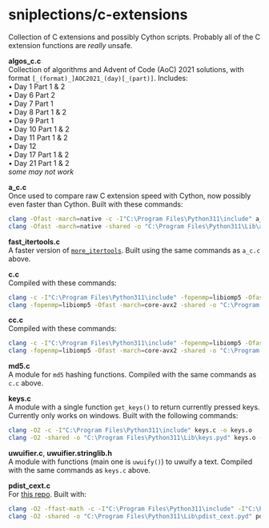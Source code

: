 # sniplections/c-extensions
Collection of C extensions and possibly Cython scripts. Probably all of the C extension functions are *really* unsafe.


**algos_c.c**<br/>
Collection of algorithms and Advent of Code (AoC) 2021 solutions, with format `[_(format)_]AOC2021_(day)[_(part)]`. Includes:<br/>
• Day 1 Part 1 & 2<br/>
• Day 6 Part 2<br/>
• Day 7 Part 1<br/>
• Day 8 Part 1 & 2<br/>
• Day 9 Part 1<br/>
• Day 10 Part 1 & 2<br/>
• Day 11 Part 1 & 2<br/>
• Day 12<br/>
• Day 17 Part 1 & 2<br/>
• Day 21 Part 1 & 2<br/>
*some may not work*

**a_c.c**<br/>
Once used to compare raw C extension speed with Cython, now possibly even faster than Cython. Built with these commands:
```bash
clang -Ofast -march=native -c -I"C:\Program Files\Python311\include" a_c.c -o a_c.o
clang -Ofast -march=native -shared -o "C:\Program Files\Python311\Lib\a_c.pyd" a_c.o -lPython311 -L"C:\Program Files\Python311\libs"
```

**fast_itertools.c**<br/>
A faster version of [`more_itertools`](https://pypi.org/project/more-itertools/). Built using the same commands as `a_c.c` above.

**c.c**<br/>
Compiled with these commands:
```bash
clang -c -I"C:\Program Files\Python311\include" -fopenmp=libiomp5 -Ofast -march=core-avx2 -Rpass-analysis=vectorize c.c -o c.o
clang -fopenmp=libiomp5 -Ofast -march=core-avx2 -shared -o "C:\Program Files\Python311\Lib\c.pyd" c.o -l"Python311" -L"C:\Program Files\Python311\libs"
```

**cc.c**<br/>
Compiled with these commands:
```bash
clang -c -I"C:\Program Files\Python311\include" -fopenmp=libiomp5 -Ofast -march=core-avx2 -Rpass-analysis=vectorize cc.c -o cc.o
clang -fopenmp=libiomp5 -Ofast -march=core-avx2 -shared -o "C:\Program Files\Python311\Lib\cc.pyd" cc.o -l"Python311" -L"C:\Program Files\Python311\libs"
```

**md5.c**<br/>
A module for `md5` hashing functions. Compiled with the same commands as `c.c` above.

**keys.c**<br/>
A module with a single function `get_keys()` to return currently pressed keys. Currently only works on windows. Built with the following commands:
```bash
clang -O2 -c -I"C:\Program Files\Python311\include" keys.c -o keys.o
clang -O2 -shared -o "C:\Program Files\Python311\Lib\keys.pyd" keys.o -lPython311 -L"C:\Program Files\Python311\libs"
```

**uwuifier.c**, **uwuifier.stringlib.h**<br/>
A module with functions (main one is `uwuify()`) to uwuify a text. Compiled with the same commands as `keys.c` above.

**pdist_cext.c**<br/>
For [this repo](https://github.com/trygvrad/python-speedup-comparison). Built with:
```bash
clang -O2 -ffast-math -c -I"C:\Program Files\Python311\include" -I"C:\Program Files\Python311\Lib\site-packages\numpy\core\include" pdist_cext.c -o pdist_cext.o
clang -O2 -shared -o "C:\Program Files\Python311\Lib\pdist_cext.pyd" pdist_cext.o -lPython311 -L"C:\Program Files\Python311\libs"
```
